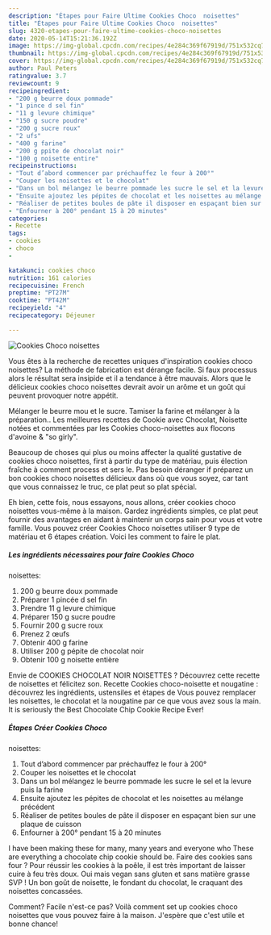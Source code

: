 ```yaml
---
description: "Étapes pour Faire Ultime Cookies Choco  noisettes"
title: "Étapes pour Faire Ultime Cookies Choco  noisettes"
slug: 4320-etapes-pour-faire-ultime-cookies-choco-noisettes
date: 2020-05-14T15:21:36.192Z
image: https://img-global.cpcdn.com/recipes/4e284c369f67919d/751x532cq70/cookies-choco-noisettes-photo-principale-de-la-recette.jpg
thumbnail: https://img-global.cpcdn.com/recipes/4e284c369f67919d/751x532cq70/cookies-choco-noisettes-photo-principale-de-la-recette.jpg
cover: https://img-global.cpcdn.com/recipes/4e284c369f67919d/751x532cq70/cookies-choco-noisettes-photo-principale-de-la-recette.jpg
author: Paul Peters
ratingvalue: 3.7
reviewcount: 9
recipeingredient:
- "200 g beurre doux pommade"
- "1 pince d sel fin"
- "11 g levure chimique"
- "150 g sucre poudre"
- "200 g sucre roux"
- "2 ufs"
- "400 g farine"
- "200 g ppite de chocolat noir"
- "100 g noisette entire"
recipeinstructions:
- "Tout d’abord commencer par préchauffez le four à 200°"
- "Couper les noisettes et le chocolat"
- "Dans un bol mélangez le beurre pommade les sucre le sel et la levure puis la farine"
- "Ensuite ajoutez les pépites de chocolat et les noisettes au mélange précédent"
- "Réaliser de petites boules de pâte il disposer en espaçant bien sur une plaque de cuisson"
- "Enfourner à 200° pendant 15 à 20 minutes"
categories:
- Recette
tags:
- cookies
- choco
- 

katakunci: cookies choco  
nutrition: 161 calories
recipecuisine: French
preptime: "PT27M"
cooktime: "PT42M"
recipeyield: "4"
recipecategory: Déjeuner

---
```



![Cookies Choco
 noisettes](https://img-global.cpcdn.com/recipes/4e284c369f67919d/751x532cq70/cookies-choco-noisettes-photo-principale-de-la-recette.jpg)

Vous êtes à la recherche de recettes uniques d'inspiration cookies choco
 noisettes? La méthode de fabrication est dérange facile. Si faux processus alors le résultat sera insipide et il a tendance à être mauvais. Alors que le délicieux cookies choco
 noisettes devrait avoir un arôme et un goût qui peuvent provoquer notre appétit.

Mélanger le beurre mou et le sucre. Tamiser la farine et mélanger à la préparation.. Les meilleures recettes de Cookie avec Chocolat, Noisette notées et commentées par les Cookies choco-noisettes aux flocons d&#39;avoine &amp; &#34;so girly&#34;.

Beaucoup de choses qui plus ou moins affecter la qualité gustative de cookies choco
 noisettes, first à partir du type de matériau, puis élection fraîche à comment process et sers le. Pas besoin déranger if préparez un bon cookies choco
 noisettes délicieux dans où que vous soyez, car tant que vous connaissez le truc, ce plat peut so plat spécial.


Eh bien, cette fois, nous essayons, nous allons, créer cookies choco
 noisettes vous-même à la maison. Gardez ingrédients simples, ce plat peut fournir des avantages en aidant à maintenir un corps sain pour vous et votre famille. Vous pouvez créer Cookies Choco
 noisettes utiliser 9 type de matériau et 6 étapes création. Voici les comment to faire le plat.

<!--inarticleads1-->

##### Les ingrédients nécessaires pour faire Cookies Choco
 noisettes:

1.  200 g beurre doux pommade
1. Préparer 1 pincée d sel fin
1. Prendre 11 g levure chimique
1. Préparer 150 g sucre poudre
1. Fournir 200 g sucre roux
1. Prenez 2 œufs
1. Obtenir 400 g farine
1. Utiliser 200 g pépite de chocolat noir
1. Obtenir 100 g noisette entière


Envie de COOKIES CHOCOLAT NOIR NOISETTES ? Découvrez cette recette de noisettes et félicitez son. Recette Cookies choco-noisette et nougatine : découvrez les ingrédients, ustensiles et étapes de Vous pouvez remplacer les noisettes, le chocolat et la nougatine par ce que vous avez sous la main. It is seriously the Best Chocolate Chip Cookie Recipe Ever! 

<!--inarticleads2-->

##### Étapes Créer Cookies Choco
 noisettes:

1. Tout d’abord commencer par préchauffez le four à 200°
1. Couper les noisettes et le chocolat
1. Dans un bol mélangez le beurre pommade les sucre le sel et la levure puis la farine
1. Ensuite ajoutez les pépites de chocolat et les noisettes au mélange précédent
1. Réaliser de petites boules de pâte il disposer en espaçant bien sur une plaque de cuisson
1. Enfourner à 200° pendant 15 à 20 minutes


I have been making these for many, many years and everyone who These are everything a chocolate chip cookie should be. Faire des cookies sans four ? Pour réussir les cookies à la poêle, il est très important de laisser cuire à feu très doux. Oui mais vegan sans gluten et sans matière grasse SVP ! Un bon goût de noisette, le fondant du chocolat, le craquant des noisettes concassées. 


Comment? Facile n'est-ce pas? Voilà comment set up cookies choco
 noisettes que vous pouvez faire à la maison. J'espère que c'est utile et bonne chance!

